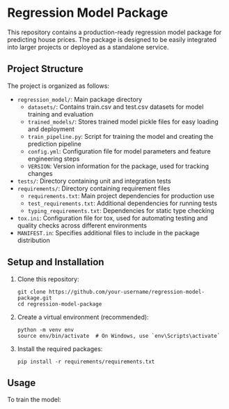 # Regression Model Package

This repository contains a production-ready regression model package for predicting house prices. The package is designed to be easily integrated into larger projects or deployed as a standalone service.

## Project Structure

The project is organized as follows:

- `regression_model/`: Main package directory
  - `datasets/`: Contains train.csv and test.csv datasets for model training and evaluation
  - `trained_models/`: Stores trained model pickle files for easy loading and deployment
  - `train_pipeline.py`: Script for training the model and creating the prediction pipeline
  - `config.yml`: Configuration file for model parameters and feature engineering steps
  - `VERSION`: Version information for the package, used for tracking changes
- `tests/`: Directory containing unit and integration tests
- `requirements/`: Directory containing requirement files
  - `requirements.txt`: Main project dependencies for production use
  - `test_requirements.txt`: Additional dependencies for running tests
  - `typing_requirements.txt`: Dependencies for static type checking
- `tox.ini`: Configuration file for tox, used for automating testing and quality checks across different environments
- `MANIFEST.in`: Specifies additional files to include in the package distribution

## Setup and Installation

1. Clone this repository:
   ```
   git clone https://github.com/your-username/regression-model-package.git
   cd regression-model-package
   ```
2. Create a virtual environment (recommended):
   ```
   python -m venv env
   source env/bin/activate  # On Windows, use `env\Scripts\activate`
   ```
3. Install the required packages:
   ```
   pip install -r requirements/requirements.txt
   ```

## Usage

To train the model:



